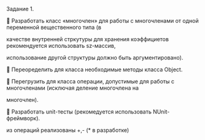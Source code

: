 Задание 1.

 Разработать класс «многочлен» для работы с многочленами от одной переменной вещественного типа (в 

качестве внутренней стркутуры для хранения коэффициетов рекомендуется использовать sz-массив, 

использование другой структуры должно быть аргументировано). 

 Переоределить для класса необходимые методы класса Object.

 Перегрузить для класса операции, допустимые для работы с многочленами (исключая деление многочлена на 

многочлен).

 Разработать unit-тесты (рекомедуется использовать NUnit-фреймворк).

из операций реализованы +,- (* в разработке)
